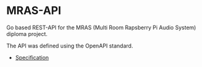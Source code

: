 # MRAS-API

Go based REST-API for the MRAS (Multi Room Rapsberry Pi Audio System) diploma project.

The API was defined using the OpenAPI standard.
- [Specification](https://github.com/MRAS-Diplomarbeit/MRAS-API-SPEC/blob/main/OpenAPI/APP-BACKEND.v1.yaml)
